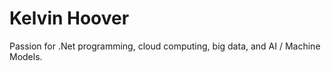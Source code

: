 ﻿# Kelvin Hoover

Passion for .Net programming, cloud computing, big data, and AI / Machine Models.
